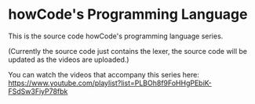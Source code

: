 howCode's Programming Language
==============================

This is the source code howCode's programming language series.

(Currently the source code just contains the lexer, the source code will be updated as the videos are uploaded.)

You can watch the videos that accompany this series here: https://www.youtube.com/playlist?list=PLBOh8f9FoHHgPEbiK-FSdSw3FiyP78fbk
